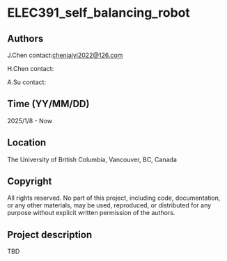 # ELEC391_self_balancing_robot
## Authors
J.Chen  contact:chenjaiyi2022@126.com 

H.Chen  contact:

A.Su    contact:
## Time (YY/MM/DD)
2025/1/8 - Now
## Location
The University of British Columbia, Vancouver, BC, Canada
## Copyright
All rights reserved. No part of this project, including code, documentation, or any other materials, may be used, reproduced, or distributed for any purpose without explicit written permission of the authors.
## Project description
TBD
